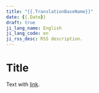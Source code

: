 ```yaml
---
title: "{{.TranslationBaseName}}"
date: {{.Date}}
draft: true
ji_lang_name: English
ji_lang_code: en
ji_rss_desc: RSS description.
---
```


# Title

Text with [link][1].

[1]: https://jimrich.sk/
